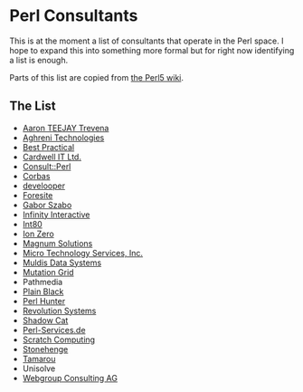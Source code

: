 # Perl Consultants

This is at the moment a list of consultants that operate in the Perl
space. I hope to expand this into something more formal but for right
now identifying a list is enough.

Parts of this list are copied from [the Perl5 wiki](https://www.socialtext.net/perl5/index.cgi?perl_businesses).

## The List


* [Aaron TEEJAY Trevena](https://www.socialtext.net/perl5/index.cgi?aaron_teejay_trevena)
* [Aghreni Technologies](http://www.aghreni.com/index.html)
* [Best Practical](http://bestpractical.com/)
* [Cardwell IT Ltd.](http://cardwellit.com/)
* [Consult::Perl](http://consult-perl.dk/)
* [Corbas](http://www.corbas.co.uk/)
* [develooper](http://develooper.com/)
* [Foresite](http://www.fsite.com/)
* [Gabor Szabo](https://www.socialtext.net/perl5/index.cgi?gabor_szabo)
* [Infinity Interactive](http://www.iinteractive.com/)
* [Int80](http://www.int80.biz/)
* [Ion Zero](http://www.ionzero.com/)
* [Magnum Solutions](http://mag-sol.com/)
* [Micro Technology Services, Inc.](http://www.mitsi.com/)
* [Muldis Data Systems](http://www.muldis.com/)
* [Mutation Grid](http://mutationgrid.com)
* Pathmedia
* [Plain Black](http://www.plainblack.com/)
* [Perl Hunter](http://PerlHunter.com)
* [Revolution Systems](http://www.revsys.com/)
* [Shadow Cat](http://www.shadowcat.co.uk/)
* [Perl-Services.de](http://www.perl-services.de)
* [Scratch Computing](http://scratchcomputing.com/)
* [Stonehenge](http://www.stonehenge.com/)
* [Tamarou](http://tamarou.com/)
* Unisolve
* [Webgroup Consulting AG](http://webgroup.ch/)
